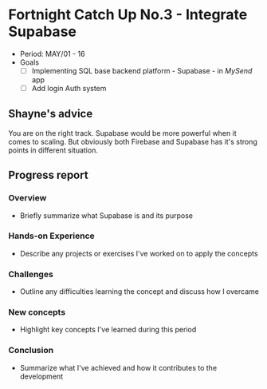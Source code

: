 # Fortnight Catch Up No.3 - Integrate Supabase
- Period: MAY/01 - 16
- Goals
  - [ ] Implementing SQL base backend platform - Supabase - in *MySend* app 
  - [ ] Add login Auth system
       
## Shayne's advice
You are on the right track. Supabase would be more powerful when it comes to scaling. But obviously both Firebase and Supabase has it's strong points in different situation.

## Progress report 
### Overview
- Briefly summarize what Supabase is and its purpose

### Hands-on Experience
- Describe any projects or exercises I've worked on to apply the concepts

### Challenges
- Outline any difficulties learning the concept and discuss how I overcame

### New concepts
- Highlight key concepts I've learned during this period
  
### Conclusion
- Summarize what I've achieved and how it contributes to the development

  
